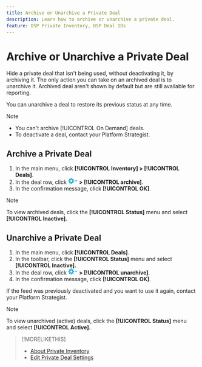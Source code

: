 ```yaml
---
title: Archive or Unarchive a Private Deal
description: Learn how to archive or unarchive a private deal.
feature: DSP Private Inventory, DSP Deal IDs
---
```

# Archive or Unarchive a Private Deal

Hide a private deal that isn't being used, without deactivating it, by archiving it. The only action you can take on an archived deal is to unarchive it. Archived deal aren't shown by default but are still available for reporting.

You can unarchive a deal to restore its previous status at any time.

>[!NOTE]
>
>* You can't archive [!UICONTROL On Demand] deals.
>* To deactivate a deal, contact your Platform Strategist.

## Archive a Private Deal

1. In the main menu, click **[!UICONTROL Inventory] > [!UICONTROL Deals]**.
1. In the deal row, click ![Options menu](/help/dsp/assets/options-menu.png) **> [!UICONTROL archive]**.
1. In the confirmation message, click **[!UICONTROL OK]**.

>[!NOTE]
>
>To view archived deals, click the **[!UICONTROL Status]** menu and select **[!UICONTROL Inactive].**

## Unarchive a Private Deal

1. In the main menu, click **[!UICONTROL Deals]**.
1. In the toolbar, click the **[!UICONTROL Status]** menu and select **[!UICONTROL Inactive].**
1. In the deal row, click  ![Options menu](/help/dsp/assets/options-menu.png) **> [!UICONTROL unarchive]**.
1. In the confirmation message, click **[!UICONTROL OK]**.

If the feed was previously deactivated and you want to use it again, contact your Platform Strategist.

>[!NOTE]
>
>To view unarchived (active) deals, click the **[!UICONTROL Status]** menu and select **[!UICONTROL Active].**

>[!MORELIKETHIS]
>
>* [About Private Inventory](private-inventory-about.md)
>* [Edit Private Deal Settings](/help/dsp/inventory/deal-id-edit.md)
